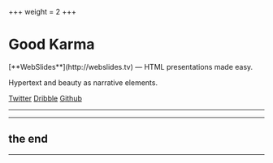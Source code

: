 +++
weight = 2
+++
<!--: .wrap .aligncenter -->

# <!--: .text-landing --> Good Karma

<!--: .text-intro -->[**WebSlides**](http://webslides.tv) &mdash; HTML presentations made easy. <br>
Hypertext and beauty as narrative elements.

[Twitter](https://twitter.com/webslides)
[Dribble](https://dribbble.com/tags/webslides)
[Github](https://github.com/webslides/webslides)

---

---

## the end

---
